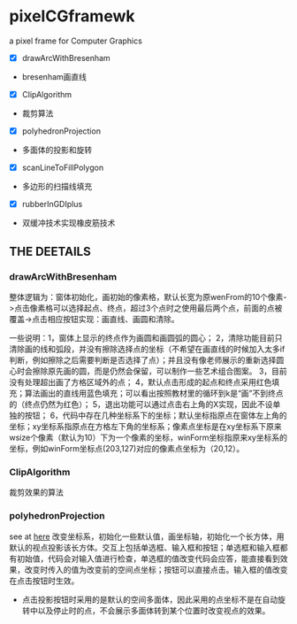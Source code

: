 # pixelCGframewk
a pixel frame for Computer Graphics


- [x] drawArcWithBresenham
- bresenham画直线
- [x] ClipAlgorithm 
- 裁剪算法
- [x] polyhedronProjection
- 多面体的投影和旋转
- [x] scanLineToFillPolygon
- 多边形的扫描线填充
- [x] rubberInGDIplus
- 双缓冲技术实现橡皮筋技术

## THE DEETAILS
### drawArcWithBresenham

整体逻辑为：窗体初始化，画初始的像素格，默认长宽为原wenFrom的10个像素->点击像素格可以选择起点、终点，超过3个点时之使用最后两个点，前面的点被覆盖->点击相应按钮实现：画直线、画圆和清除。

一些说明：1，窗体上显示的终点作为画圆和画圆弧的圆心；
2，清除功能目前只清除画的线和弧段，并没有擦除选择点的坐标（不希望在画直线的时候加入太多if判断，例如擦除之后需要判断是否选择了点）；并且没有像老师展示的重新选择圆心时会擦除原先画的圆，而是仍然会保留，可以制作一些艺术组合图案。
3，目前没有处理超出画了方格区域外的点；
4，默认点击形成的起点和终点采用红色填充；算法画出的直线用蓝色填充；可以看出按照教材里的循环到k是“画”不到终点的（终点仍然为红色）；
5，退出功能可以通过点击右上角的X实现，因此不设单独的按钮；
6，代码中存在几种坐标系下的坐标；默认坐标指原点在窗体左上角的坐标；xy坐标系指原点在方格左下角的坐标系；像素点坐标是在xy坐标系下原来wsize个像素（默认为10）下为一个像素的坐标，winForm坐标指原来xy坐标系的坐标，例如winForm坐标点(203,127)对应的像素点坐标为（20,12）。

### ClipAlgorithm 
裁剪效果的算法
### polyhedronProjection
see at [here](https://github.com/QLWeilcf/pixelCGframewk/blob/master/polyhedronProjection/readme.md)
改变坐标系，初始化一些默认值，画坐标轴，初始化一个长方体，用默认的视点投影该长方体。交互上包括单选框、输入框和按钮；单选框和输入框都有初始值，代码会对输入值进行检查，单选框的值改变代码会应答，能直接看到效果，改变时传入的值为改变前的空间点坐标；按钮可以直接点击。输入框的值改变在点击按钮时生效。
-  点击投影按钮时采用的是默认的空间多面体，因此采用的点坐标不是在自动旋转中以及停止时的点，不会展示多面体转到某个位置时改变视点的效果。


